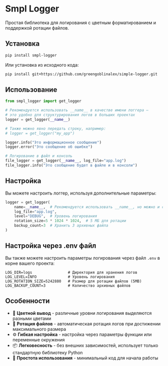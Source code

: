 # Smpl Logger

Простая библиотека для логирования с цветным форматированием и поддержкой ротации файлов.

## Установка

```bash
pip install smpl-logger
```

Или установка из исходного кода:

```bash
pip install git+https://github.com/greengoblinalex/simple-logger.git
```

## Использование

```python
from smpl_logger import get_logger

# Рекомендуется использовать __name__ в качестве имени логгера —
# это удобно для структурирования логов в больших проектах
logger = get_logger(__name__)

# Также можно явно передать строку, например:
# logger = get_logger("my_app")

logger.info("Это информационное сообщение")
logger.error("Это сообщение об ошибке")

# Логирование в файл и консоль
file_logger = get_logger(__name__, log_file="app.log")
file_logger.info("Это сообщение будет в файле и в консоли")
```

## Настройка

Вы можете настроить логгер, используя дополнительные параметры:

```python
logger = get_logger(
    name=__name__,  # Рекомендуется использовать __name__, но можно и строку
    log_file="app.log",
    level="DEBUG",  # Уровень логирования
    rotation_size=5 * 1024 * 1024,  # 5 МБ для ротации
    backup_count=3  # Хранить 3 архивных файла
)
```

## Настройка через .env файл

Вы также можете настроить параметры логирования через файл `.env` в корне вашего проекта:

```
LOG_DIR=logs                # Директория для хранения логов
LOG_LEVEL=INFO              # Уровень логирования
LOG_ROTATION_SIZE=5242880   # Размер для ротации файлов (5MB)
LOG_BACKUP_COUNT=3          # Количество архивных файлов
```

## Особенности

- 🎨 **Цветной вывод** - различные уровни логирования выделяются разными цветами
- 🔄 **Ротация файлов** - автоматическая ротация логов при достижении максимального размера
- ⚙️ **Гибкая настройка** - настройка через параметры функции или переменные окружения
- 📦 **Легковесность** - без внешних зависимостей, использует только стандартную библиотеку Python
- 🔧 **Простота использования** - минимальный код для начала работы
```
